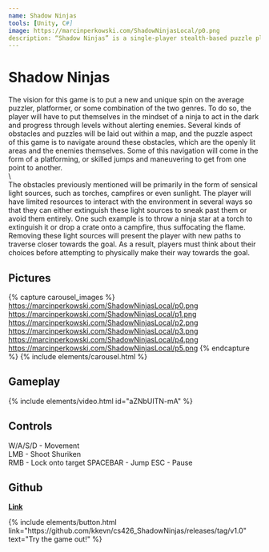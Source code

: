 ```yaml
---
name: Shadow Ninjas
tools: [Unity, C#]
image: https://marcinperkowski.com/ShadowNinjasLocal/p0.png
description: “Shadow Ninjas” is a single-player stealth-based puzzle platformer where the player must avoid getting caught in the light while attempting to traverse towards the goal.
---
```


# Shadow Ninjas

The vision for this game is to put a new and unique spin on the average puzzler, platformer, or some combination of the two genres. To do so, the player will have to put themselves in the mindset of a ninja to act in the dark and progress through levels without alerting enemies. Several kinds of obstacles and puzzles will be laid out within a map, and the puzzle aspect of this game is to navigate around these obstacles, which are the openly lit areas and the enemies themselves. Some of this navigation will come in the form of a platforming, or skilled jumps and maneuvering to get from one point to another.\
 \	
The obstacles previously mentioned will be primarily in the form of sensical light sources, such as torches, campfires or even sunlight. The player will have limited resources to interact with the environment in several ways so that they can either extinguish these light sources to sneak past them or avoid them entirely. One such example is to throw a ninja star at a torch to extinguish it or drop a crate onto a campfire, thus suffocating the flame. Removing these light sources will present the player with new paths to traverse closer towards the goal. As a result, players must think about their choices before attempting to physically make their way towards the goal.

## Pictures

{% capture carousel_images %}
https://marcinperkowski.com/ShadowNinjasLocal/p0.png
https://marcinperkowski.com/ShadowNinjasLocal/p1.png
https://marcinperkowski.com/ShadowNinjasLocal/p2.png
https://marcinperkowski.com/ShadowNinjasLocal/p3.png
https://marcinperkowski.com/ShadowNinjasLocal/p4.png
https://marcinperkowski.com/ShadowNinjasLocal/p5.png
{% endcapture %}
{% include elements/carousel.html %}

## Gameplay

{% include elements/video.html id="aZNbUITN-mA" %}

## Controls

W/A/S/D  - Movement\
LMB      - Shoot Shuriken\
RMB      - Lock onto target
SPACEBAR - Jump
ESC      - Pause

## Github

[**Link**](https://github.com/marcinperkow/ShadowNinjas)

<p class="text-center">
{% include elements/button.html link="https://github.com/kkevn/cs426_ShadowNinjas/releases/tag/v1.0" text="Try the game out!" %}
</p>